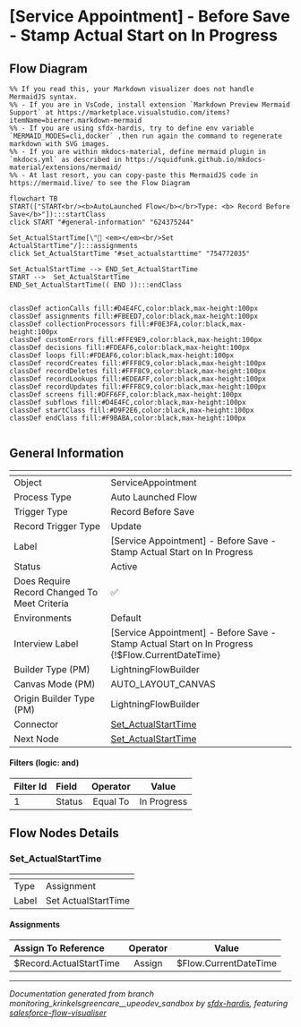# [Service Appointment] - Before Save - Stamp Actual Start on In Progress

## Flow Diagram

```mermaid
%% If you read this, your Markdown visualizer does not handle MermaidJS syntax.
%% - If you are in VsCode, install extension `Markdown Preview Mermaid Support` at https://marketplace.visualstudio.com/items?itemName=bierner.markdown-mermaid
%% - If you are using sfdx-hardis, try to define env variable `MERMAID_MODES=cli,docker` ,then run again the command to regenerate markdown with SVG images.
%% - If you are within mkdocs-material, define mermaid plugin in `mkdocs.yml` as described in https://squidfunk.github.io/mkdocs-material/extensions/mermaid/
%% - At last resort, you can copy-paste this MermaidJS code in https://mermaid.live/ to see the Flow Diagram

flowchart TB
START(["START<br/><b>AutoLaunched Flow</b></br>Type: <b> Record Before Save</b>"]):::startClass
click START "#general-information" "624375244"

Set_ActualStartTime[\"🟰 <em></em><br/>Set ActualStartTime"/]:::assignments
click Set_ActualStartTime "#set_actualstarttime" "754772035"

Set_ActualStartTime --> END_Set_ActualStartTime
START -->  Set_ActualStartTime
END_Set_ActualStartTime(( END )):::endClass


classDef actionCalls fill:#D4E4FC,color:black,max-height:100px
classDef assignments fill:#FBEED7,color:black,max-height:100px
classDef collectionProcessors fill:#F0E3FA,color:black,max-height:100px
classDef customErrors fill:#FFE9E9,color:black,max-height:100px
classDef decisions fill:#FDEAF6,color:black,max-height:100px
classDef loops fill:#FDEAF6,color:black,max-height:100px
classDef recordCreates fill:#FFF8C9,color:black,max-height:100px
classDef recordDeletes fill:#FFF8C9,color:black,max-height:100px
classDef recordLookups fill:#EDEAFF,color:black,max-height:100px
classDef recordUpdates fill:#FFF8C9,color:black,max-height:100px
classDef screens fill:#DFF6FF,color:black,max-height:100px
classDef subflows fill:#D4E4FC,color:black,max-height:100px
classDef startClass fill:#D9F2E6,color:black,max-height:100px
classDef endClass fill:#F9BABA,color:black,max-height:100px


```

## General Information

|<!-- -->|<!-- -->|
|:---|:---|
|Object|ServiceAppointment|
|Process Type| Auto Launched Flow|
|Trigger Type| Record Before Save|
|Record Trigger Type| Update|
|Label|[Service Appointment] - Before Save - Stamp Actual Start on In Progress|
|Status|Active|
|Does Require Record Changed To Meet Criteria|✅|
|Environments|Default|
|Interview Label|[Service Appointment] - Before Save - Stamp Actual Start on In Progress {!$Flow.CurrentDateTime}|
| Builder Type (PM)|LightningFlowBuilder|
| Canvas Mode (PM)|AUTO_LAYOUT_CANVAS|
| Origin Builder Type (PM)|LightningFlowBuilder|
|Connector|[Set_ActualStartTime](#set_actualstarttime)|
|Next Node|[Set_ActualStartTime](#set_actualstarttime)|


#### Filters (logic: **and**)

|Filter Id|Field|Operator|Value|
|:-- |:-- |:--:|:--: |
|1|Status| Equal To|In Progress|


## Flow Nodes Details

### Set_ActualStartTime

|<!-- -->|<!-- -->|
|:---|:---|
|Type|Assignment|
|Label|Set ActualStartTime|


#### Assignments

|Assign To Reference|Operator|Value|
|:-- |:--:|:--: |
|$Record.ActualStartTime| Assign|$Flow.CurrentDateTime|








___

_Documentation generated from branch monitoring_krinkelsgreencare__upeodev_sandbox by [sfdx-hardis](https://sfdx-hardis.cloudity.com), featuring [salesforce-flow-visualiser](https://github.com/toddhalfpenny/salesforce-flow-visualiser)_